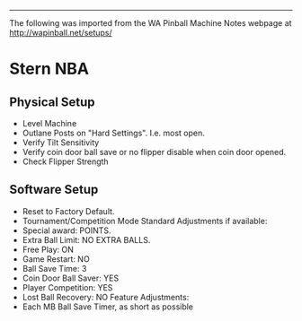 ***
The following was imported from the WA Pinball Machine Notes webpage at http://wapinball.net/setups/
# Stern NBA
## Physical Setup
-   Level Machine
-   Outlane Posts on "Hard Settings". I.e. most open.
-   Verify Tilt Sensitivity
-   Verify coin door ball save or no flipper disable when coin door opened.
-   Check Flipper Strength
## Software Setup
-   Reset to Factory Default.
-   Tournament/Competition Mode
Standard Adjustments if available:
-   Special award: POINTS.
-   Extra Ball Limit: NO EXTRA BALLS.
-   Free Play: ON
-   Game Restart: NO
-   Ball Save Time: 3
-   Coin Door Ball Saver: YES
-   Player Competition: YES
-   Lost Ball Recovery: NO
Feature Adjustments:
-   Each MB Ball Save Timer, as short as possible
